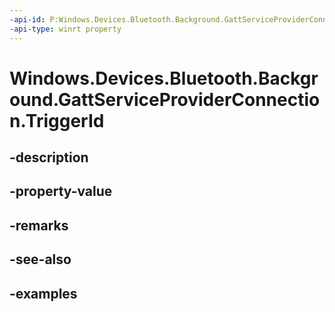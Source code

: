 ```yaml
---
-api-id: P:Windows.Devices.Bluetooth.Background.GattServiceProviderConnection.TriggerId
-api-type: winrt property
---
```


<!-- Property syntax.
public string TriggerId { get; }
-->

# Windows.Devices.Bluetooth.Background.GattServiceProviderConnection.TriggerId

## -description

## -property-value

## -remarks

## -see-also

## -examples

